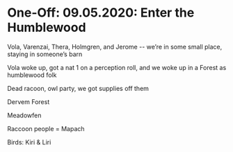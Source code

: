     

# One-Off: 09.05.2020: Enter the Humblewood

Vola, Varenzai, Thera, Holmgren, and Jerome -- we’re in some small place, staying in someone’s barn

Vola woke up, got a nat 1 on a perception roll, and we woke up in a Forest as humblewood folk

Dead racoon, owl party, we got supplies off them

Dervem Forest

Meadowfen

Raccoon people = Mapach

Birds: Kiri & Liri
